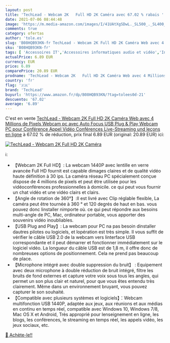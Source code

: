 ```yaml
---
layout: post
title: 'TechLead - Webcam 2K   Full HD 2K Caméra avec 67.02 % rabais '
date: 2021-07-06 08:44:48
image: 'https://m.media-amazon.com/images/I/41UAtXgSDwL._SL500_._SL400_.jpg'
comments: true
category: ofertas
author: 'tole.es'
slug: 'B08HQB93KN-fr TechLead - Webcam 2K Full HD 2K Caméra Web avec 4 Millions...'
sku: 'B08HQB93KN-fr'
tags: [ 'Accessoires IT','Accessoires informatiques audio et vidéo','Informatique','Webcams et equipement VoIP','techlead', ]
actualPrice: 6.89 EUR
currency: EUR
price: 6.89
comparePrice: 20.89 EUR
prodname: 'TechLead - Webcam 2K   Full HD 2K Caméra Web avec 4 Millions de Pixels Webcam pc avec Auto Focus  USB Plug & Play   Webcam PC pour Conférence Appel Vidéo Conférences   Live-Streaming und leçons en ligne'
country: 'fr'
flag: '🇫🇷'
brand: 'TechLead'
buyurl: 'https://www.amazon.fr/dp/B08HQB93KN/?tag=tolees0d-21'
descuento: '67.02'
average: '6.89'
---
```


C'est en vente [TechLead - Webcam 2K   Full HD 2K Caméra Web avec 4 Millions de Pixels Webcam pc avec Auto Focus  USB Plug & Play   Webcam PC pour Conférence Appel Vidéo Conférences   Live-Streaming und leçons en ligne](https://www.amazon.fr/dp/B08HQB93KN/?tag=tolees0d-21)  à  67.02 % de réduction, prix final  6.89 EUR (original: 20.89 EUR) ici:

[![TechLead - Webcam 2K   Full HD 2K Caméra](https://m.media-amazon.com/images/I/41UAtXgSDwL._SL500_._SL400_.jpg)](https://www.amazon.fr/dp/B08HQB93KN/?tag=tolees0d-21)

ℹ️:

- 【Webcam 2K Full HD】: La webcam 1440P avec lentille en verre avancée Full HD fournit est capable dimages claires et de qualité vidéo haute définition à 30 ips. La caméra réseau PC spécialement conçue dispose de 4 millions de pixels et peut être utilisée pour les vidéoconférences professionnelles à domicile. ce qui peut vous fournir un chat vidéo et une vidéo clairs et clairs.
- 【Angle de rotation de 360°】:Il est livré avec Clip réglable flexible, La caméra peut être tournée à 360 ° et 120 degrés de haut en bas. vous pouvez donc linstaller nimporte où. ce qui peut répondre aux besoins multi-angle de PC, Mac, ordinateur portable, vous apporter des souvenirs vidéo inoubliables.
- 【USB Plug and Play】: La webcam pour PC na pas besoin dinstaller dautres pilotes ou logiciels, et lopération est très simple. Il vous suffit de vérifier le câble USB 2.0 de la webcam vers linterface USB correspondante et il peut démarrer et fonctionner immédiatement sur le logiciel vidéo. La longueur du câble USB est de 1,8 m, il offre donc de nombreuses options de positionnement. Cela ne prend pas beaucoup de place.
- 【Microphone intégré avec double suppression du bruit】 : Equipement avec deux microphone à double réduction de bruit intégré, filtre les bruits de fond externes et capture votre voix sous tous les angles, qui permet un son plus clair et naturel, pour que vous êtes entendu très clairement. Même dans un environnement bruyant, vous pouvez capturer le son souhaité.
- 【Compatible avec plusieurs systèmes et logiciels】：Webcam multifonction USB 1440P, adaptée aux jeux, aux réunions et aux médias en continu en temps réel, compatible avec Windows 10, Windows 7/8, Mac OS X et Android, Très approprié pour lenseignement en ligne, les blogs, les conférences, le streaming en temps réel, les appels vidéo, les jeux sociaux, etc.

[🛒 Achète-le!!](https://www.amazon.fr/dp/B08HQB93KN/?tag=tolees0d-21)
